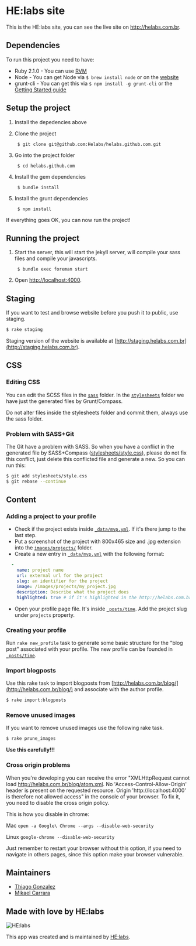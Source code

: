 # HE:labs site

This is the HE:labs site, you can see the live site on http://helabs.com.br.

## Dependencies

To run this project you need to have:

- Ruby 2.1.0 - You can use [RVM](http://rvm.io)
- Node - You can get Node via `$ brew install node` or on the [website](http://nodejs.org)
- grunt-cli - You can get this via `$ npm install -g grunt-cli` or the [Getting Started guide](http://gruntjs.com/getting-started)

## Setup the project

1. Install the depedencies above
1. Clone the project

        $ git clone git@github.com:Helabs/helabs.github.com.git

1. Go into the project folder

        $ cd helabs.github.com

1. Install the gem dependencies

        $ bundle install

1. Install the grunt dependencies

        $ npm install

If everything goes OK, you can now run the project!

## Running the project

1. Start the server, this will start the jekyll server, will compile your sass files and compile your javascripts.

        $ bundle exec foreman start

1. Open [http://localhost:4000](http://localhost:4000).

## Staging

If you want to test and browse website before you push it to public, use staging.

```sh
$ rake staging
```

Staging version of the website is available at [http://staging.helabs.com.br](http://staging.helabs.com.br).

## CSS

### Editing CSS

You can edit the SCSS files in the [`sass`](https://github.com/Helabs/helabs.github.com/tree/master/sass) folder.
In the [`stylesheets`](https://github.com/Helabs/helabs.github.com/tree/master/stylesheets) folder we have just the generated files by Grunt/Compass.

Do not alter files inside the stylesheets folder and commit them, always use the sass folder.

### Problem with SASS+Git

The Git have a problem with SASS. So when you have a conflict in the generated file by SASS+Compass ([stylesheets/style.css](https://github.com/Helabs/helabs.github.com/blob/master/stylesheets/style.css)), please do not fix this conflict, just delete this conflicted file and generate a new. So you can run this:

```sh
$ git add stylesheets/style.css
$ git rebase --continue
```

## Content

### Adding a project to your profile

* Check if the project exists inside [`_data/mvp.yml`](https://github.com/Helabs/helabs.github.com/blob/master/_data/mvp.yml). If it's there jump to the last step.
* Put a screenshot of the project with 800x465 size and .jpg extension into the [`images/projects/`](https://github.com/Helabs/helabs.github.com/tree/master/images/projects) folder.
* Create a new entry in [`_data/mvp.yml`](https://github.com/Helabs/helabs.github.com/blob/master/_data/mvp.yml) with the following format:

```yaml
  -
    name: project name
    url: external url for the project
    slug: an identifier for the project
    image: /images/projects/my_project.jpg
    description: Describe what the project does
    highlighted: true # if it's highlighted in the http://helabs.com.br/en/work/ page
```

* Open your profile page file. It's inside [`_posts/time`](https://github.com/Helabs/helabs.github.com/tree/master/_posts/time). Add the project slug under `projects` property.

### Creating your profile

Run `rake new_profile` task to generate some basic structure for the "blog post" associated with your profile. The new profile can be founded in [`_posts/time`](https://github.com/Helabs/helabs.github.com/tree/master/_posts/time).

### Import blogposts

Use this rake task to import blogposts from [http://helabs.com.br/blog/](http://helabs.com.br/blog/) and associate with the author profile.

```sh
$ rake import:blogposts
```

### Remove unused images

If you want to remove unused images use the following rake task.

```sh
$ rake prune_images
```

**Use this carefully!!!**

### Cross origin problems

When you're developing you can receive the error "XMLHttpRequest cannot load http://helabs.com.br/blog/atom.xml. No 'Access-Control-Allow-Origin' header is present on the requested resource. Origin 'http://localhost:4000' is therefore not allowed access" in the console of your browser. To fix it, you need to disable the cross origin policy.

This is how you disable in chrome:

Mac `open -a Google\ Chrome --args --disable-web-security`

Linux `google-chrome --disable-web-security`

Just remember to restart your browser without this option, if you need to navigate in others pages, since this option make your browser vulnerable.

## Maintainers

- [Thiago Gonzalez](https://github.com/thiagonzalez)
- [Mikael Carrara](https://github.com/mikaelcarrara)

## Made with love by HE:labs

![HE:labs](http://helabs.com.br/images/logo.png)

This app was created and is maintained by [HE:labs](https://github.com/Helabs).

